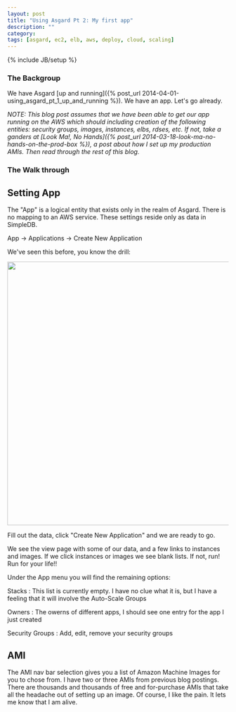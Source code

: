 ```yaml
---
layout: post
title: "Using Asgard Pt 2: My first app"
description: ""
category: 
tags: [asgard, ec2, elb, aws, deploy, cloud, scaling]
---
```

{% include JB/setup %}

### The Backgroup ###

We have Asgard [up and running]({% post_url 2014-04-01-using_asgard_pt_1_up_and_running %}). 
We have an app. Let's go already.

_NOTE: This blog post assumes that we have been able to get our app running on
the AWS which should including creation of the following entities: security
groups, images, instances, elbs, rdses, etc. If not, take a ganders at [Look
Ma!, No Hands]({% post_url 2014-03-18-look-ma-no-hands-on-the-prod-box %}), a
post about how I set up my production AMIs. Then read through the rest of this
blog._

### The Walk through ###

## Setting App ##

The "App" is a logical entity that exists only in the realm of Asgard. There is
no mapping to an AWS service. These settings reside only as data in SimpleDB.

App &rarr; Applications &rarr; Create New Application

We've seen this before, you know the drill:

<img style="width: 600px"
src="https://googledrive.com/host/0Bwnu59DLKpNwLWpSS0ZpUzYtZDQ/asgard_new_app"
/>

Fill out the data, click "Create New Application" and we are ready to go.

We see the view page with some of our data, and a few links to instances
and images. If we click instances or images we see blank lists. If not, run! Run
for your life!!

Under the App menu you will find the remaining options:

Stacks
: This list is currently empty. I have no clue what it is, but I have a feeling
that it will involve the Auto-Scale Groups

Owners
: The owerns of different apps, I should see one entry for the app I just
created

Security Groups
: Add, edit, remove your security groups

## AMI ##

The AMI nav bar selection gives you a list of Amazon Machine Images for you to
chose from. I have two or three AMIs from previous blog postings. There are
thousands and thousands of free and for-purchase AMIs that take all the headache
out of setting up an image. Of course, I like the pain. It lets me know that I
am alive.
